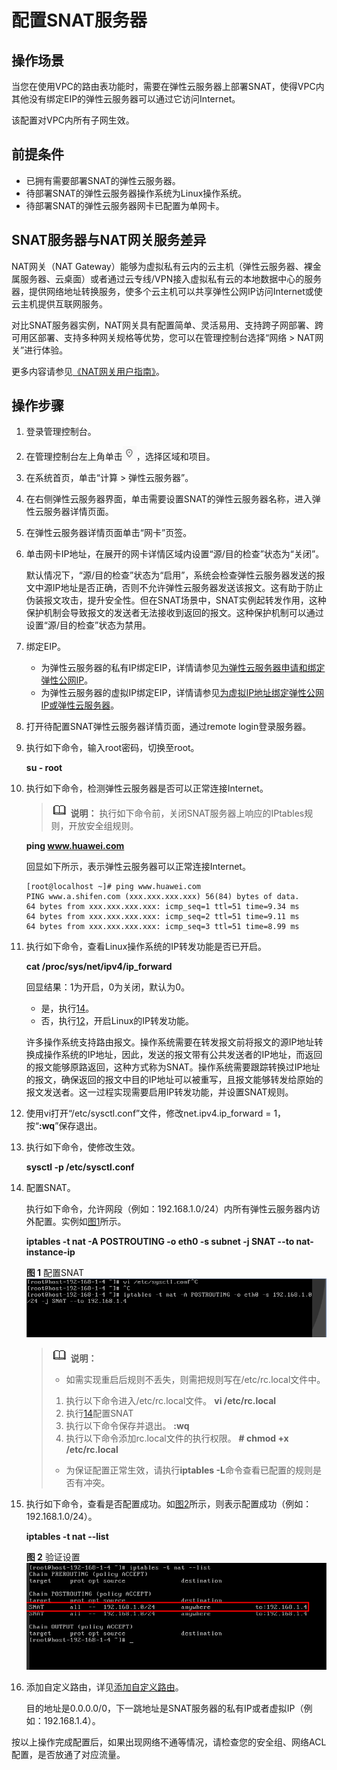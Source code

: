 # 配置SNAT服务器<a name="vpc_route_0004"></a>

## 操作场景<a name="section46985825185725"></a>

当您在使用VPC的路由表功能时，需要在弹性云服务器上部署SNAT，使得VPC内其他没有绑定EIP的弹性云服务器可以通过它访问Internet。

该配置对VPC内所有子网生效。

## 前提条件<a name="section55962461185854"></a>

-   已拥有需要部署SNAT的弹性云服务器。
-   待部署SNAT的弹性云服务器操作系统为Linux操作系统。
-   待部署SNAT的弹性云服务器网卡已配置为单网卡。

## SNAT服务器与NAT网关服务差异<a name="section01119201297"></a>

NAT网关（NAT Gateway）能够为虚拟私有云内的云主机（弹性云服务器、裸金属服务器、云桌面）或者通过云专线/VPN接入虚拟私有云的本地数据中心的服务器，提供网络地址转换服务，使多个云主机可以共享弹性公网IP访问Internet或使云主机提供互联网服务。

对比SNAT服务器实例，NAT网关具有配置简单、灵活易用、支持跨子网部署、跨可用区部署、支持多种网关规格等优势，您可以在管理控制台选择“网络 \> NAT网关”进行体验。

更多内容请参见[《NAT网关用户指南》](https://support.huaweicloud.com/natgateway/index.html)。

## 操作步骤<a name="section27146196185725"></a>

1.  登录管理控制台。


1.  在管理控制台左上角单击![](figures/icon-region.png)，选择区域和项目。
2.  在系统首页，单击“计算 \> 弹性云服务器”。
3.  在右侧弹性云服务器界面，单击需要设置SNAT的弹性云服务器名称，进入弹性云服务器详情页面。
4.  在弹性云服务器详情页面单击“网卡”页签。
5.  单击网卡IP地址，在展开的网卡详情区域内设置“源/目的检查”状态为“关闭”。

    默认情况下，“源/目的检查”状态为“启用”，系统会检查弹性云服务器发送的报文中源IP地址是否正确，否则不允许弹性云服务器发送该报文。这有助于防止伪装报文攻击，提升安全性。但在SNAT场景中，SNAT实例起转发作用，这种保护机制会导致报文的发送者无法接收到返回的报文。这种保护机制可以通过设置“源/目的检查”状态为禁用。

6.  绑定EIP。
    -   为弹性云服务器的私有IP绑定EIP，详情请参见[为弹性云服务器申请和绑定弹性公网IP](为弹性云服务器申请和绑定弹性公网IP.md)。
    -   为弹性云服务器的虚拟IP绑定EIP，详情请参见[为虚拟IP地址绑定弹性公网IP或弹性云服务器](为虚拟IP地址绑定弹性公网IP或弹性云服务器.md)。

7.  打开待配置SNAT弹性云服务器详情页面，通过remote login登录服务器。
8.  执行如下命令，输入root密码，切换至root。

    **su - root**

9.  执行如下命令，检测弹性云服务器是否可以正常连接Internet。

    >![](public_sys-resources/icon-note.gif) **说明：** 
    >执行如下命令前，关闭SNAT服务器上响应的IPtables规则，开放安全组规则。

    **ping www.huawei.com**

    回显如下所示，表示弹性云服务器可以正常连接Internet。

    ```
    [root@localhost ~]# ping www.huawei.com
    PING www.a.shifen.com (xxx.xxx.xxx.xxx) 56(84) bytes of data.
    64 bytes from xxx.xxx.xxx.xxx: icmp_seq=1 ttl=51 time=9.34 ms
    64 bytes from xxx.xxx.xxx.xxx: icmp_seq=2 ttl=51 time=9.11 ms
    64 bytes from xxx.xxx.xxx.xxx: icmp_seq=3 ttl=51 time=8.99 ms
    ```

10. 执行如下命令，查看Linux操作系统的IP转发功能是否已开启。

    **cat /proc/sys/net/ipv4/ip\_forward**

    回显结果：1为开启，0为关闭，默认为0。

    -   是，执行[14](#li2168883919851)。
    -   否，执行[12](#li3948189019612)，开启Linux的IP转发功能。

    许多操作系统支持路由报文。操作系统需要在转发报文前将报文的源IP地址转换成操作系统的IP地址，因此，发送的报文带有公共发送者的IP地址，而返回的报文能够原路返回，这种方式称为SNAT。操作系统需要跟踪转换过IP地址的报文，确保返回的报文中目的IP地址可以被重写，且报文能够转发给原始的报文发送者。这一过程实现需要启用IP转发功能，并设置SNAT规则。

11. <a name="li3948189019612"></a>使用vi打开“/etc/sysctl.conf”文件，修改net.ipv4.ip\_forward = 1，按“**:wq**”保存退出。
12. 执行如下命令，使修改生效。

    **sysctl -p /etc/sysctl.conf**

13. <a name="li2168883919851"></a>配置SNAT。

    执行如下命令，允许网段（例如：192.168.1.0/24）内所有弹性云服务器内访外配置。实例如[图1](#fig27328760201321)所示。

    **iptables -t nat -A POSTROUTING -o eth0 -s subnet -j SNAT --to nat-instance-ip**

    **图 1**  配置SNAT<a name="fig27328760201321"></a>  
    ![](figures/配置SNAT.png "配置SNAT")

    >![](public_sys-resources/icon-note.gif) **说明：** 
    >-   如需实现重启后规则不丢失，则需把规则写在/etc/rc.local文件中。
    >    1.  执行以下命令进入/etc/rc.local文件。
    >        **vi /etc/rc.local**
    >    2.  执行[14](#li2168883919851)配置SNAT
    >    3.  执行以下命令保存并退出。
    >        **:wq**
    >    4.  执行以下命令添加rc.local文件的执行权限。
    >        **\# chmod +x /etc/rc.local**
    >-   为保证配置正常生效，请执行**iptables -L**命令查看已配置的规则是否有冲突。

14. 执行如下命令，查看是否配置成功。如[图2](#fig8358771201535)所示，则表示配置成功（例如：192.168.1.0/24）。

    **iptables -t nat --list**

    **图 2**  验证设置<a name="fig8358771201535"></a>  
    ![](figures/验证设置.png "验证设置")

15. 添加自定义路由，详见[添加自定义路由](添加自定义路由-1.md)。

    目的地址是0.0.0.0/0，下一跳地址是SNAT服务器的私有IP或者虚拟IP（例如：192.168.1.4）。


按以上操作完成配置后，如果出现网络不通等情况，请检查您的安全组、网络ACL配置，是否放通了对应流量。

